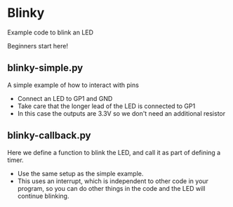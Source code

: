 # Blinky

Example code to blink an LED

Beginners start here!


## blinky-simple.py

A simple example of how to interact with pins

* Connect an LED to GP1 and GND
* Take care that the longer lead of the LED is connected to GP1
* In this case the outputs are 3.3V so we don't need an additional resistor

## blinky-callback.py

Here we define a function to blink the LED, and call it as part of defining a timer.

* Use the same setup as the simple example.
* This uses an interrupt, which is independent to other code in your program, so you can do other things in the 
code and the LED will continue blinking. 